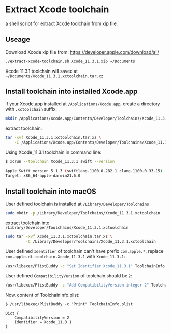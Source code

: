 # Extract Xcode toolchain

a shell script for extract Xcode toolchain from xip file.

## Useage

Download Xcode xip file from: https://developer.apple.com/download/all/

```bash
./extract-xcode-toolchain.sh Xcode_11.3.1.xip ~/Documents
```

Xcode 11.3.1 toolchain will saved at `~/Documents/Xcode_11.3.1.xctoolchain.tar.xz`

## Install toolchain into installed Xcode.app

if your Xcode.app installed at `/Applications/Xcode.app`, create a directory with `.xctoolchain` suffix:

```bash
mkdir /Applications/Xcode.app/Contents/Developer/Toolchains/Xcode_11.3.1.xctoolchain
```

extract toolchain:

```bash
tar -xvf Xcode_11.3.1.xctoolchain.tar.xz \
    -C /Applications/Xcode.app/Contents/Developer/Toolchains/Xcode_11.3.1.xctoolchain
```

Using Xcode_11.3.1 toolchain in command line:

```bash
$ xcrun --toolchain Xcode_11.3.1 swift --version

Apple Swift version 5.1.3 (swiftlang-1100.0.282.1 clang-1100.0.33.15)
Target: x86_64-apple-darwin21.6.0
```

## Install toolchain into macOS

User defined toolchain is installed at `/Library/Developer/Toolchains`

```bash
sudo mkdir -p /Library/Developer/Toolchains/Xcode_11.3.1.xctoolchain
```

extract toolchain into `/Library/Developer/Toolchains/Xcode_11.3.1.xctoolchain`

```bash
sudo tar -xvf Xcode_11.3.1.xctoolchain.tar.xz \
         -C /Library/Developer/Toolchains/Xcode_11.3.1.xctoolchain
```

User defined `Identifier` of toolchain can't have prefix `com.apple.*`, replace `com.apple.dt.toolchain.Xcode_11.3.1` with `Xcode_11.3.1`:

```bash
/usr/libexec/PlistBuddy -c "Set Identifier Xcode_11.3.1" ToolchainInfo.plist
```

User defined `CompatibilityVersion` of toolchain should be `2`:

```bash
/usr/libexec/PlistBuddy -c "Add CompatibilityVersion integer 2" ToolchainInfo.plist
```

Now, content of ToolchainInfo.plist:

```
$ /usr/libexec/PlistBuddy -c "Print" ToolchainInfo.plist

Dict {
    CompatibilityVersion = 2
    Identifier = Xcode_11.3.1
}
```

